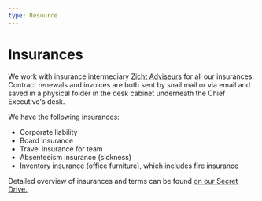 ```yaml
---
type: Resource
---
```


# Insurances

We work with insurance intermediary [Zicht Adviseurs](https://www.zichtadviseurs.nl/zakelijk) for all our insurances. Contract renewals and invoices are both sent by snail mail or via email and saved in a physical folder in the desk cabinet underneath the Chief Executive's desk.

We have the following insurances:

* Corporate liability
* Board insurance
* Travel insurance for team
* Absenteeism insurance (sickness)
* Inventory insurance (office furniture), which includes fire insurance

Detailed overview of insurances and terms can be found [on our Secret Drive.](https://drive.google.com/drive/folders/1xbO--Pjr5CFDKTbaFiMS8A_SpEAIS06A)
